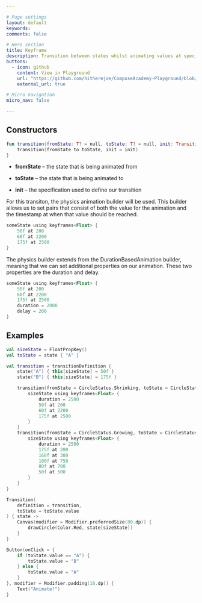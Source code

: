 ```yaml
---

# Page settings
layout: default
keywords:
comments: false

# Hero section
title: Keyframe
description: Transition between states whilst animating values at specific frames
buttons:
  - icon: github
    content: View in Playground
    url: "https://github.com/hitherejoe/ComposeAcademy-Playground/blob/master/app/src/main/java/co/joebirch/composeplayground/animation/transitionAnimationDemos.kt"
    external_url: true

# Micro navigation
micro_nav: false

---
```


## Constructors

```kotlin
fun transition(fromState: T? = null, toState: T? = null, init: TransitionSpec<T>.() -> Unit) {
    transition(fromState to toState, init = init)
}
```

* **fromState** – the state that is being animated from

* **toState** – the state that is being animated to

* **init** – the specification used to define our transition


For this transiton, the physics animation builder will be used. This builder allows us to set pairs that consist of both the value for the animation and the timestamp at when that value should be reached.

```kotlin
someState using keyframes<Float> {
    50f at 200
    60f at 2200
    175f at 2500
}
```

The physics builder extends from the DurationBasedAnimation builder, meaning that we can set additional properties on our animation. These two properties are the duration and delay.

```kotlin
someState using keyframes<Float> {
    50f at 200
    60f at 2200
    175f at 2500
    duration = 2000
    delay = 200
}
```

## Examples

```kotlin
val sizeState = FloatPropKey()
val toState = state { "A" }

val transition = transitionDefinition {
    state("A") { this[sizeState] = 50f }
    state("B") { this[sizeState] = 175f }

    transition(fromState = CircleStatus.Shrinking, toState = CircleStatus.Growing) {
        sizeState using keyframes<Float> {
            duration = 2500
            50f at 200
            60f at 2200
            175f at 2500
        }
    }
    transition(fromState = CircleStatus.Growing, toState = CircleStatus.Shrinking) {
        sizeState using keyframes<Float> {
            duration = 2500
            175f at 200
            160f at 300
            100f at 750
            80f at 700
            50f at 500
        }
    }
}

Transition(
    definition = transition,
    toState = toState.value
) { state ->
    Canvas(modifier = Modifier.preferredSize(80.dp)) {
        drawCircle(Color.Red, state[sizeState])
    }
}

Button(onClick = {
    if (toState.value == "A") {
        toState.value = "B"
    } else {
        toState.value = "A"
    }
}, modifier = Modifier.padding(16.dp)) {
    Text("Animate!")
}
```
